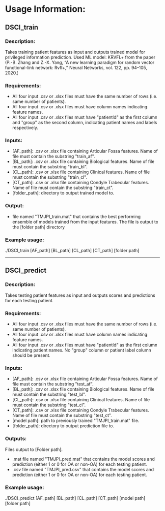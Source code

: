 # Usage Information:

## DSCI_train
### Description:
Takes training patient features as input and outputs trained model for privileged information prediction. Used ML model: KRVFL+ from the paper (P.-B. Zhang and Z.-X. Yang, “A new learning paradigm for random vector functional-link network: Rvfl+,” Neural Networks, vol. 122, pp. 94–105, 2020.)

### Requirements: 
- All four input .csv or .xlsx files must have the same number of rows (i.e. same number of patients).
- All four input .csv or .xlsx files must have column names indicating feature names.
- All four input .csv or .xlsx files must have "patientId" as the first column and "group" as the second column, indicating patient names and labels respectively.

### Inputs:
- [AF_path]: .csv or .xlsx file containing Articular Fossa features. Name of file must contain the substring "train_af".
- [BL_path]: .csv or .xlsx file containing Biological features. Name of file must contain the substring "train_bl".
- [CL_path]: .csv or .xlsx file containing Clinical features. Name of file must contain the substring "train_cl".
- [CT_path]: .csv or .xlsx file containing Condyle Trabecular features. Name of file must contain the substring "train_ct".
- [folder_path]: directory to output trained model to.

### Output:
- file named "TMJPI_train.mat" that contains the best performing ensemble of models trained from the input features.
  The file is output to the [folder path] directory

### Example usage:
./DSCI_train [AF_path] [BL_path] [CL_path] [CT_path] [folder path]

---

## DSCI_predict
### Description:
Takes testing patient features as input and outputs scores and predictions for each testing patient.

### Requirements: 
- All four input .csv or .xlsx files must have the same number of rows (i.e. same number of patients).
- All four input .csv or .xlsx files must have column names indicating feature names.
- All four input .csv or .xlsx files must have "patientId" as the first column indicating patient names. No "group" column or patient label column should be present.

### Inputs:
- [AF_path]: .csv or .xlsx file containing Articular Fossa features. Name of file must contain the substring "test_af".
- [BL_path]: .csv or .xlsx file containing Biological features. Name of file must contain the substring "test_bl".
- [CL_path]: .csv or .xlsx file containing Clinical features. Name of file must contain the substring "test_cl".
- [CT_path]: .csv or .xlsx file containing Condyle Trabecular features. Name of file must contain the substring "test_ct".
- [model path]: path to previously trained "TMJPI_train.mat" file.
- [folder_path]: directory to output prediction file to.

### Outputs:
Files output to [Folder path].
- .mat file named "TMJPI_pred.mat" that contains the model scores and prediction (either 1 or 0 for OA or non-OA) for each testing patient.
- .csv file named "TMJPI_pred.csv" that contains the model scores and prediction (either 1 or 0 for OA or non-OA) for each testing patient.

### Example usage:
./DSCI_predict [AF_path] [BL_path] [CL_path] [CT_path] [model path] [folder path]

